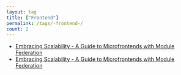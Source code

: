 ```yaml
---
layout: tag
title: ["Frontend"]
permalink: /tags/-frontend-/
count: 2
---
```


- [Embracing Scalability - A Guide to Microfrontends with Module Federation](/blog/tech/frontend/2023/08/29/Microfrontends.html)
- [Embracing Scalability - A Guide to Microfrontends with Module Federation](/blog/tech/frontend/2023/08/29/Microfrontends.html)
